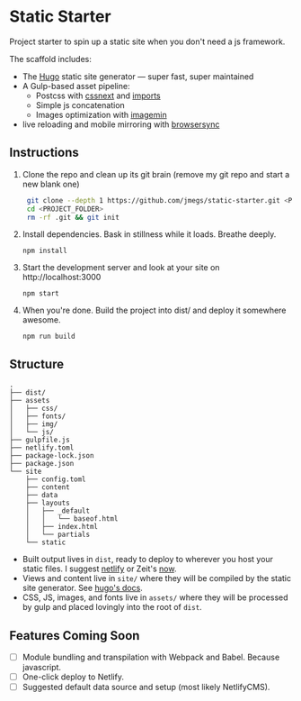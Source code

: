# Static Starter

Project starter to spin up a static site when you don't need a js framework.

The scaffold includes:

* The [Hugo][1] static site generator — super fast, super maintained
* A Gulp-based asset pipeline:
  * Postcss with [cssnext] and [imports]
  * Simple js concatenation
  * Images optimization with [imagemin]
* live reloading and mobile mirroring with [browsersync]

## Instructions

1.  Clone the repo and clean up its git brain (remove my git repo and start a new blank one)

    ```sh
     git clone --depth 1 https://github.com/jmegs/static-starter.git <PROJECT_FOLDER>
     cd <PROJECT_FOLDER>
     rm -rf .git && git init
    ```

2.  Install dependencies. Bask in stillness while it loads. Breathe deeply.

    `npm install`

3.  Start the development server and look at your site on http://localhost:3000

    `npm start`

4.  When you're done. Build the project into dist/ and deploy it somewhere awesome.

    `npm run build`

## Structure

```
.
├── dist/
├── assets
│   ├── css/
│   ├── fonts/
│   ├── img/
│   └── js/
├── gulpfile.js
├── netlify.toml
├── package-lock.json
├── package.json
└── site
    ├── config.toml
    ├── content
    ├── data
    ├── layouts
    │   ├── _default
    │   │   └── baseof.html
    │   ├── index.html
    │   └── partials
    └── static
```

* Built output lives in `dist`, ready to deploy to wherever you host your static files. I suggest [netlify] or Zeit's [now].
* Views and content live in `site/` where they will be compiled by the static site generator. See [hugo's docs][2].
* CSS, JS, images, and fonts live in `assets/` where they will be processed by gulp and placed lovingly into the root of `dist`.

## Features Coming Soon

* [ ] Module bundling and transpilation with Webpack and Babel. Because javascript.
* [ ] One-click deploy to Netlify.
* [ ] Suggested default data source and setup (most likely NetlifyCMS).

[1]: https://gohugo.io
[2]: http://gohugo.io/content-management/
[cssnext]: http://cssnext.io/
[imports]: https://github.com/postcss/postcss-import
[imagemin]: https://github.com/sindresorhus/gulp-imagemin
[browsersync]: https://browsersync.io/docs
[netlify]: https://www.netlify.com/
[now]: https://zeit.co/now
